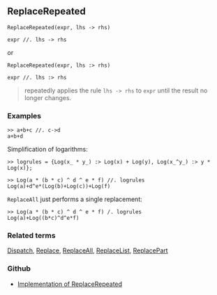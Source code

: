 ## ReplaceRepeated

```
ReplaceRepeated(expr, lhs -> rhs)

expr //. lhs -> rhs
```

or

```
ReplaceRepeated(expr, lhs :> rhs)

expr //. lhs :> rhs
```

> repeatedly applies the rule `lhs -> rhs` to `expr` until  the result no longer changes. 
 
### Examples

```
>> a+b+c //. c->d
a+b+d
```

Simplification of logarithms:

```
>> logrules = {Log(x_ * y_) :> Log(x) + Log(y), Log(x_^y_) :> y * Log(x)};

>> Log(a * (b * c) ^ d ^ e * f) //. logrules
Log(a)+d^e*(Log(b)+Log(c))+Log(f) 
```

`ReplaceAll` just performs a single replacement:

```
>> Log(a * (b * c) ^ d ^ e * f) /. logrules
Log(a)+Log((b*c)^d^e*f) 
```

### Related terms 
[Dispatch](Dispatch.md), [Replace](Replace.md), [ReplaceAll](ReplaceAll.md), [ReplaceList](ReplaceList.md), [ReplacePart](ReplacePart.md)

### Github

* [Implementation of ReplaceRepeated](https://github.com/axkr/symja_android_library/blob/master/symja_android_library/matheclipse-core/src/main/java/org/matheclipse/core/builtin/ListFunctions.java#L6099) 
